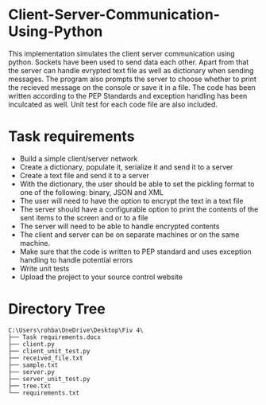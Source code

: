 # Client-Server-Communication-Using-Python

This implementation simulates the client server communication using python. Sockets have been used to send data each other. Apart from that the server can handle evrypted text file as well as dictionary when sending messages. The program also prompts the server to choose whether to print the recieved message on the console or save it in a file. The code has been written according to the PEP Standards and exception handling has been inculcated as well. Unit test for each code file are also included.


# Task requirements
- Build a simple client/server network
- Create a dictionary, populate it, serialize it and send it to a server
- Create a text file and send it to a server
- With the dictionary, the user should be able to set the pickling format to one of the following: binary, JSON and XML
- The user will need to have the option to encrypt the text in a text file
- The server should have a configurable option to print the contents of the sent items to the screen and or to a file
- The server will need to be able to handle encrypted contents
- The client and server can be on separate machines or on the same machine.
- Make sure that the code is written to PEP standard and uses exception handling to handle potential errors
- Write unit tests
- Upload the project to your source control website

# Directory Tree
```
C:\Users\rohba\OneDrive\Desktop\Fiv 4\
├── Task requirements.docx
├── client.py
├── client_unit_test.py
├── received_file.txt
├── sample.txt
├── server.py
├── server_unit_test.py
├── tree.txt
└── requirements.txt
```
